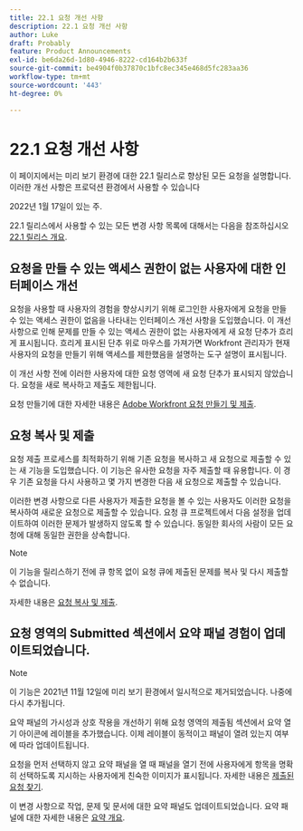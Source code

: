 ```yaml
---
title: 22.1 요청 개선 사항
description: 22.1 요청 개선 사항
author: Luke
draft: Probably
feature: Product Announcements
exl-id: be6da26d-1d80-4946-8222-cd164b2b633f
source-git-commit: be4904f0b37870c1bfc8ec345e468d5fc283aa36
workflow-type: tm+mt
source-wordcount: '443'
ht-degree: 0%

---
```


# 22.1 요청 개선 사항

이 페이지에서는 미리 보기 환경에 대한 22.1 릴리스로 향상된 모든 요청을 설명합니다. 이러한 개선 사항은 프로덕션 환경에서 사용할 수 있습니다

<!--
<MadCap:conditionalText data-mc-conditions="QuicksilverOrClassic.Draft mode">
in January 2022
</MadCap:conditionalText>
-->

2022년 1월 17일이 있는 주.

22.1 릴리스에서 사용할 수 있는 모든 변경 사항 목록에 대해서는 다음을 참조하십시오 [22.1 릴리스 개요](../../../product-announcements/product-releases/22.1-release-activity/22-1-release-overview.md).

## 요청을 만들 수 있는 액세스 권한이 없는 사용자에 대한 인터페이스 개선

요청을 사용할 때 사용자의 경험을 향상시키기 위해 로그인한 사용자에게 요청을 만들 수 있는 액세스 권한이 없음을 나타내는 인터페이스 개선 사항을 도입했습니다. 이 개선 사항으로 인해 문제를 만들 수 있는 액세스 권한이 없는 사용자에게 새 요청 단추가 흐리게 표시됩니다. 흐리게 표시된 단추 위로 마우스를 가져가면 Workfront 관리자가 현재 사용자의 요청을 만들기 위해 액세스를 제한했음을 설명하는 도구 설명이 표시됩니다.

이 개선 사항 전에 이러한 사용자에 대한 요청 영역에 새 요청 단추가 표시되지 않았습니다. 요청을 새로 복사하고 제출도 제한됩니다.

요청 만들기에 대한 자세한 내용은 [Adobe Workfront 요청 만들기 및 제출](../../../manage-work/requests/create-requests/create-submit-requests.md).

## 요청 복사 및 제출

요청 제출 프로세스를 최적화하기 위해 기존 요청을 복사하고 새 요청으로 제출할 수 있는 새 기능을 도입했습니다. 이 기능은 유사한 요청을 자주 제출할 때 유용합니다. 이 경우 기존 요청을 다시 사용하고 몇 가지 변경한 다음 새 요청으로 제출할 수 있습니다.

이러한 변경 사항으로 다른 사용자가 제출한 요청을 볼 수 있는 사용자도 이러한 요청을 복사하여 새로운 요청으로 제출할 수 있습니다. 요청 큐 프로젝트에서 다음 설정을 업데이트하여 이러한 문제가 발생하지 않도록 할 수 있습니다. 동일한 회사의 사람이 모든 요청에 대해 동일한 권한을 상속합니다.

>[!NOTE]
>
>이 기능을 릴리스하기 전에 큐 항목 없이 요청 큐에 제출된 문제를 복사 및 다시 제출할 수 없습니다.

자세한 내용은 [요청 복사 및 제출](../../../manage-work/requests/create-requests/copy-and-submit-requests.md).

## 요청 영역의 Submitted 섹션에서 요약 패널 경험이 업데이트되었습니다.

>[!NOTE]
>
>이 기능은 2021년 11월 12일에 미리 보기 환경에서 일시적으로 제거되었습니다. 나중에 다시 추가됩니다.

요약 패널의 가시성과 상호 작용을 개선하기 위해 요청 영역의 제출됨 섹션에서 요약 열기 아이콘에 레이블을 추가했습니다. 이제 레이블이 동적이고 패널이 열려 있는지 여부에 따라 업데이트됩니다.

요청을 먼저 선택하지 않고 요약 패널을 열 때 패널을 열기 전에 사용자에게 항목을 명확히 선택하도록 지시하는 사용자에게 친숙한 이미지가 표시됩니다. 자세한 내용은 [제출된 요청 찾기](../../../manage-work/requests/create-requests/locate-submitted-requests.md).

이 변경 사항으로 작업, 문제 및 문서에 대한 요약 패널도 업데이트되었습니다. 요약 패널에 대한 자세한 내용은 [요약 개요](../../../workfront-basics/the-new-workfront-experience/summary-overview.md).
